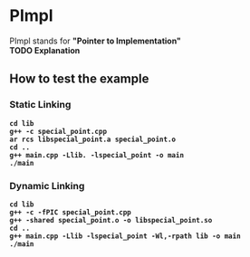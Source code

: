 # PImpl
PImpl stands for <b>"Pointer to Implementation"<b>
<br> TODO Explanation <br>

## How to test the example
### Static Linking
```
cd lib
g++ -c special_point.cpp
ar rcs libspecial_point.a special_point.o
cd ..
g++ main.cpp -Llib. -lspecial_point -o main
./main
```

### Dynamic Linking
```
cd lib
g++ -c -fPIC special_point.cpp
g++ -shared special_point.o -o libspecial_point.so
cd ..
g++ main.cpp -Llib -lspecial_point -Wl,-rpath lib -o main
./main
```
